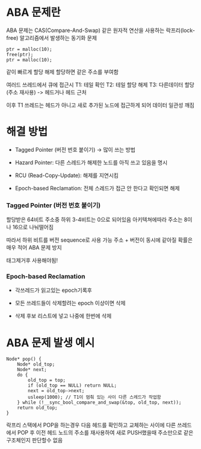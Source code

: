 # ABA 문제란

ABA 문제는 CAS(Compare-And-Swap) 같은 원자적 연산을 사용하는 락프리(lock-free) 알고리즘에서 발생하는 동기화 문제

```
ptr = malloc(10);
free(ptr);
ptr = malloc(10);
```

같이 빠르게 할당 해제 할당하면 같은 주소를 부여함

여러드 쓰레드에서 큐에 접근시
T1: 테일 확인
T2: 테일 할당 해제
T3: 다른데이터 할당(주소 재사용) -> 헤드거나 헤드 근처

이후 T1 쓰레드는 헤드가 아니고 새로 추가된 노드에 접근하게 되어 데이터 일관성 깨짐

# 해결 방법

- Tagged Pointer (버전 번호 붙이기) → 많이 쓰는 방법

- Hazard Pointer: 다른 스레드가 해제한 노드를 아직 쓰고 있음을 명시

- RCU (Read-Copy-Update): 해제를 지연시킴

- Epoch-based Reclamation: 전체 스레드가 접근 안 한다고 확인되면 해제

### Tagged Pointer (버전 번호 붙이기)

할당받은 64비트 주소중 하위 3-4비트는 0으로 되어있음
아키텍쳐에따라 주소는 8이나 16으로 나눠떨어짐

따라서 하위 비트를 버전 sequence로 사용 가능
주소 + 버전이 동시에 같아질 확률은 매우 적어 ABA 문제 방지

태그제거후 사용해야됨!

### Epoch-based Reclamation

- 각쓰레드가 읽고있는 epoch기록후

- 모든 쓰레드들이 삭제할려는 epoch 이상이면 삭제

- 삭제 후보 리스트에 넣고 나중에 한번에 삭제 





# ABA 문제 발생 예시

```
Node* pop() {
    Node* old_top;
    Node* next;
    do {
        old_top = top;
        if (old_top == NULL) return NULL;
        next = old_top->next;
        usleep(1000); // T1이 멈춰 있는 사이 다른 스레드가 작업함
    } while (!__sync_bool_compare_and_swap(&top, old_top, next));
    return old_top;
}
```

락프리 스택에서 POP을 하는경우 다음 헤드를 확인하고 교체하는 사이에
다른 쓰레드에서 POP 후 이전 헤드 노드의 주소를 재사용하여 새로 PUSH했을때
주소만으로 같은 구조체인지 판단할수 없음